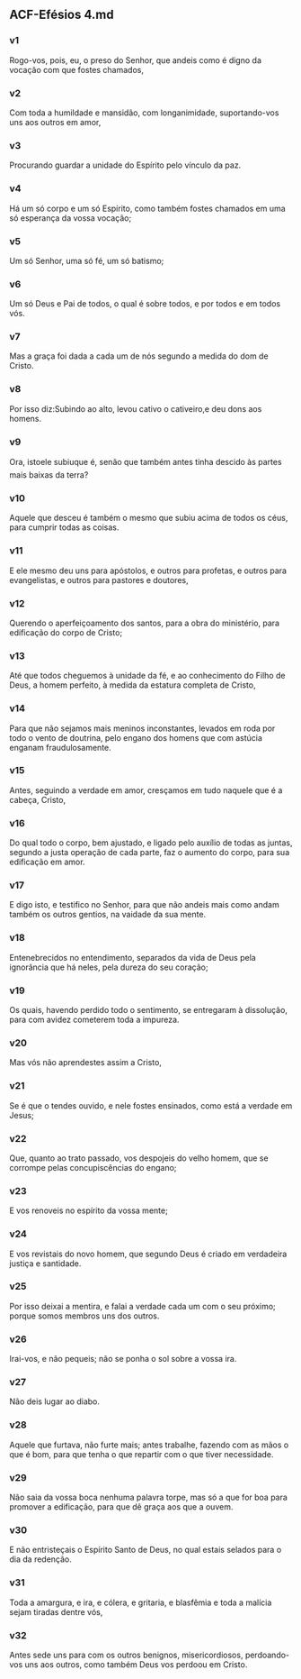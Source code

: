 ## ACF-Efésios 4.md
### v1
 Rogo-vos, pois, eu, o preso do Senhor, que andeis como é digno da vocação com que fostes chamados,
### v2
 Com toda a humildade e mansidão, com longanimidade, suportando-vos uns aos outros em amor,
### v3
 Procurando guardar a unidade do Espírito pelo vínculo da paz.
### v4
 Há um só corpo e um só Espírito, como também fostes chamados em uma só esperança da vossa vocação;
### v5
 Um só Senhor, uma só fé, um só batismo;
### v6
 Um só Deus e Pai de todos, o qual é sobre todos, e por todos e em todos vós.
### v7
 Mas a graça foi dada a cada um de nós segundo a medida do dom de Cristo.
### v8
 Por isso diz:Subindo ao alto, levou cativo o cativeiro,e deu dons aos homens.
### v9
 Ora, istoele subiuque é, senão que também antes tinha descido às partes mais baixas da terra?
### v10
 Aquele que desceu é também o mesmo que subiu acima de todos os céus, para cumprir todas as coisas.
### v11
 E ele mesmo deu uns para apóstolos, e outros para profetas, e outros para evangelistas, e outros para pastores e doutores,
### v12
 Querendo o aperfeiçoamento dos santos, para a obra do ministério, para edificação do corpo de Cristo;
### v13
 Até que todos cheguemos à unidade da fé, e ao conhecimento do Filho de Deus, a homem perfeito, à medida da estatura completa de Cristo,
### v14
 Para que não sejamos mais meninos inconstantes, levados em roda por todo o vento de doutrina, pelo engano dos homens que com astúcia enganam fraudulosamente.
### v15
 Antes, seguindo a verdade em amor, cresçamos em tudo naquele que é a cabeça, Cristo,
### v16
 Do qual todo o corpo, bem ajustado, e ligado pelo auxílio de todas as juntas, segundo a justa operação de cada parte, faz o aumento do corpo, para sua edificação em amor.
### v17
 E digo isto, e testifico no Senhor, para que não andeis mais como andam também os outros gentios, na vaidade da sua mente.
### v18
 Entenebrecidos no entendimento, separados da vida de Deus pela ignorância que há neles, pela dureza do seu coração;
### v19
 Os quais, havendo perdido todo o sentimento, se entregaram à dissolução, para com avidez cometerem toda a impureza.
### v20
 Mas vós não aprendestes assim a Cristo,
### v21
 Se é que o tendes ouvido, e nele fostes ensinados, como está a verdade em Jesus;
### v22
 Que, quanto ao trato passado, vos despojeis do velho homem, que se corrompe pelas concupiscências do engano;
### v23
 E vos renoveis no espírito da vossa mente;
### v24
 E vos revistais do novo homem, que segundo Deus é criado em verdadeira justiça e santidade.
### v25
 Por isso deixai a mentira, e falai a verdade cada um com o seu próximo; porque somos membros uns dos outros.
### v26
 Irai-vos, e não pequeis; não se ponha o sol sobre a vossa ira.
### v27
 Não deis lugar ao diabo.
### v28
 Aquele que furtava, não furte mais; antes trabalhe, fazendo com as mãos o que é bom, para que tenha o que repartir com o que tiver necessidade.
### v29
 Não saia da vossa boca nenhuma palavra torpe, mas só a que for boa para promover a edificação, para que dê graça aos que a ouvem.
### v30
 E não entristeçais o Espírito Santo de Deus, no qual estais selados para o dia da redenção.
### v31
 Toda a amargura, e ira, e cólera, e gritaria, e blasfêmia e toda a malícia sejam tiradas dentre vós,
### v32
 Antes sede uns para com os outros benignos, misericordiosos, perdoando-vos uns aos outros, como também Deus vos perdoou em Cristo.
